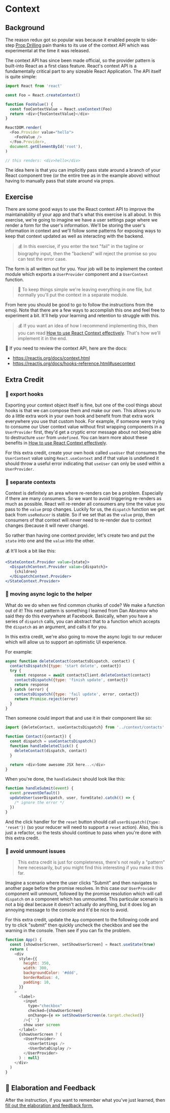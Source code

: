 # Context

## Background

The reason redux got so popular was because it enabled people to side-step
[Prop Drilling](https://kentcdodds.com/blog/prop-drilling) pain thanks to its
use of the context API which was experimental at the time it was released.

The context API has since been made official, so the provider pattern is
built-into React as a first class feature. React's context API is a
fundamentally critical part to any sizeable React Application. The API itself is
quite simple:

```javascript
import React from 'react'

const Foo = React.createContext()

function FooValue() {
  const fooContextValue = React.useContext(Foo)
  return <div>{fooContextValue}</div>
}

ReactDOM.render(
  <Foo.Provider value="hello">
    <FooValue />
  </Foo.Provider>,
  document.getElementById('root'),
)

// this renders: <div>hello</div>
```

The idea here is that you can implicitly pass state around a branch of your
React component tree (or the entire tree as in the example above) without having
to manually pass that state around via props.

## Exercise

There are some good ways to use the React context API to improve the
maintainability of your app and that's what this exercise is all about. In this
exercise, we're going to imagine we have a user settings page where we render a
form for the user's information. We'll be storing the user's information in
context and we'll follow some patterns for exposing ways to keep that context
updated as well as interacting with the backend.

> 💰 In this exercise, if you enter the text "fail" in the tagline or biography
> input, then the "backend" will reject the promise so you can test the error
> case.

The form is all written out for you. Your job will be to implement the context
module which exports a `UserProvider` component and a `UserContext` function.

> 🦉 To keep things simple we're leaving everything in one file, but normally
> you'll put the context in a separate module.

From here you should be good to go to follow the instructions from the emoji.
Note that there are a few ways to accomplish this one and feel free to
experiment a bit. It'll help your learning and retention to struggle with this.

> 💰 If you want an idea of how I recommend implementing this, then you can read
> [How to use React Context effectively](https://kentcdodds.com/blog/how-to-use-react-context-effectively).
> That's how we'll implement it in the end.

📜 If you need to review the context API, here are the docs:

- https://reactjs.org/docs/context.html
- https://reactjs.org/docs/hooks-reference.html#usecontext

## Extra Credit

### 💯 export hooks

Exporting your context object itself is fine, but one of the cool things about
hooks is that we can compose them and make our own. This allows you to do a
little extra work in your own hook and benefit from that extra work everywhere
you use that custom hook. For example, if someone were trying to consume our
User context value without first wrapping components in a `UserProvider` first,
they'd get a cryptic error message about not being able to destructure `user`
from `undefined`. You can learn more about these benefits in
[How to use React Context effectively](https://kentcdodds.com/blog/how-to-use-react-context-effectively).

For this extra credit, create your own hook called `useUser` that consumes the
`UserContext` value using `React.useContext` and if that value is undefined it
should throw a useful error indicating that `useUser` can only be used within a
`UserProvider`.

### 💯 separate contexts

Context is definitely an area where re-renders can be a problem. Especially if
there are many consumers. So we want to avoid triggering re-renders as much as
possible. React will re-render all consumers any time the value you pass to the
`value` prop changes. Luckily for us, the `dispatch` function we get back from
`useReducer` is stable. So if we set that as the `value` prop, then consumers of
that context will _never_ need to re-render due to context changes (because it
will never change).

So rather than having one context provider, let's create two and put the `state`
into one and the `value` into the other.

💰 It'll look a bit like this:

```jsx
<StateContext.Provider value={state}>
  <DispatchContext.Provider value={dispatch}>
    {children}
  </DispatchContext.Provider>
</StateContext.Provider>
```

### 💯 moving async logic to the helper

What do we do when we find common chunks of code? We make a function out of it!
This next pattern is something I learned from Dan Abramov who said they do this
everywhere at Facebook. Basically, when you have a series of `dispatch` calls,
you can abstract that to a function which accepts the `dispatch` as an argument,
and calls it for you.

In this extra credit, we're also going to move the async logic to our reducer
which will allow us to support an optimistic UI experience.

For example:

```javascript
async function deleteContact(contactsDispatch, contact) {
  contactsDispatch({type: 'start delete', contact})
  try {
    const response = await contactsClient.deleteContact(contact)
    contactsDispatch({type: 'finish update', contact})
    return response
  } catch (error) {
    contactsDispatch({type: 'fail update', error, contact})
    return Promise.reject(error)
  }
}
```

Then someone could import that and use it in their component like so:

```javascript
import {deleteContact, useContactsDispatch} from '../context/contacts'

function Contact({contact}) {
  const dispatch = useContactsDispatch()
  function handleDeleteClick() {
    deleteContact(dispatch, contact)
  }

  return <div>Some awesome JSX here...</div>
}
```

When you're done, the `handleSubmit` should look like this:

```javascript
function handleSubmit(event) {
  event.preventDefault()
  updateUser(userDispatch, user, formState).catch(() => {
    /* ignore the error */
  })
}
```

And the click handler for the `reset` button should call
`userDispatch({type: 'reset'})` (so your reducer will need to support a `reset`
action). Also, this is just a refactor, so the tests should continue to pass
when you're done with this extra credit.

### 💯 avoid unmount issues

> This extra credit is just for completeness, there's not really a "pattern"
> here necessarily, but you might find this interesting if you make it this far.

Imagine a scenario where the user clicks "Submit" and then navigates to another
page before the promise resolves. In this case our `UserProvider` component will
unmount, followed by the promise resolution which will call `dispatch` on a
component which has unmounted. This particular scenario is not a big deal
because it doesn't actually do anything, but it does log an annoying message to
the console and it'd be nice to avoid.

For this extra credit, update the `App` component to the following code and try
to click "submit" then quickly uncheck the checkbox and see the warning in the
console. Then see if you can fix the problem.

```javascript
function App() {
  const [showUserScreen, setShowUserScreen] = React.useState(true)
  return (
    <div
      style={{
        height: 350,
        width: 300,
        backgroundColor: '#ddd',
        borderRadius: 4,
        padding: 10,
      }}
    >
      <label>
        <input
          type="checkbox"
          checked={showUserScreen}
          onChange={e => setShowUserScreen(e.target.checked)}
        />{' '}
        show user screen
      </label>
      {showUserScreen ? (
        <UserProvider>
          <UserSettings />
          <UserDataDisplay />
        </UserProvider>
      ) : null}
    </div>
  )
}
```

## 🦉 Elaboration and Feedback

<div>
<span>After the instruction, if you want to remember what you've just learned, then </span>
<a rel="noopener noreferrer" target="_blank" href="https://ws.kcd.im/?ws=Advanced%20React%20Patterns%20%F0%9F%A4%AF&e=01%3A%2001%20-%20Context&em=">
  fill out the elaboration and feedback form.
</a>
</div>
